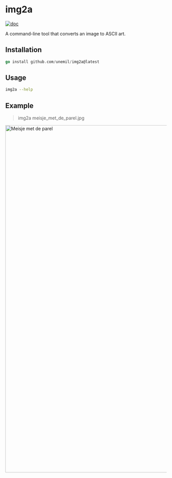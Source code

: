 # img2a

[![doc](https://pkg.go.dev/badge/github.com/unemil/img2a)](https://pkg.go.dev/github.com/unemil/img2a)

A command-line tool that converts an image to ASCII art.

## Installation

```go
go install github.com/unemil/img2a@latest
```

## Usage

```sh
img2a --help
```

## Example

> img2a meisje_met_de_parel.jpg

<img width="1728" height="1080" alt="Meisje met de parel" src="https://github.com/user-attachments/assets/10a12474-e70e-4032-b0b4-f2bf67252372" />
